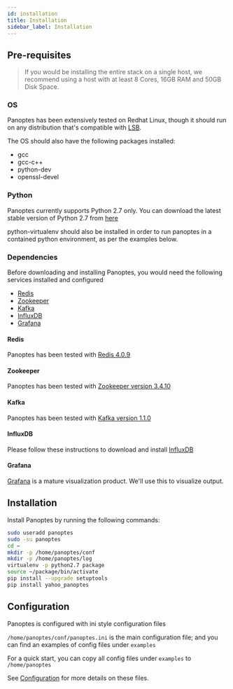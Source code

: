 ```yaml
---
id: installation
title: Installation
sidebar_label: Installation
---
```


## Pre-requisites

> If you would be installing the entire stack on a single host, we recommend using a host with at least 8 Cores, 16GB 
RAM and 50GB Disk Space.

### OS

Panoptes has been extensively tested on Redhat Linux, though it should run on any distribution that's compatible 
with [LSB](https://en.wikipedia.org/wiki/Linux_Standard_Base). 

The OS should also have the following packages installed:

 - gcc
 - gcc-c++
 - python-dev
 - openssl-devel

### Python

Panoptes currently supports Python 2.7 only. You can download the latest stable version of Python 2.7 from 
[here](https://www.python.org/downloads/release/python-2716/)

python-virtualenv should also be installed in order to run panoptes in a contained python environment, as per the 
examples below.

### Dependencies

Before downloading and installing Panoptes, you would need the following services installed and configured

- [Redis](#Redis)
- [Zookeeper](#Zookeeper)
- [Kafka](#Kafka)
- [InfluxDB](#InfluxDB)
- [Grafana](#Grafana)

#### Redis

Panoptes has been tested with [Redis 4.0.9](http://download.redis.io/releases/)

#### Zookeeper

Panoptes has been tested with [Zookeeper version 3.4.10](https://archive.apache.org/dist/zookeeper/zookeeper-3.4.10/)

#### Kafka

Panoptes has been tested with [Kafka version 1.1.0](https://kafka.apache.org/downloads#1.1.0)

#### InfluxDB

Please follow these instructions to download and install [InfluxDB](https://portal.influxdata.com/downloads)

#### Grafana

[Grafana](https://grafana.com/get) is a mature visualization product.  We'll use this to visualize output.

## Installation

Install Panoptes by running the following commands:

```bash
sudo useradd panoptes
sudo -su panoptes
cd ~
mkdir -p /home/panoptes/conf
mkdir -p /home/panoptes/log
virtualenv -p python2.7 package
source ~/package/bin/activate
pip install --upgrade setuptools
pip install yahoo_panoptes
```

## Configuration
Panoptes is configured with ini style configuration files

`/home/panoptes/conf/panoptes.ini` is the main configuration file; and you can find an examples of config files 
under `examples`

For a quick start, you can copy all config files under `examples` to `/home/panoptes`

See [Configuration](./configuration.md) for more details on these files.

